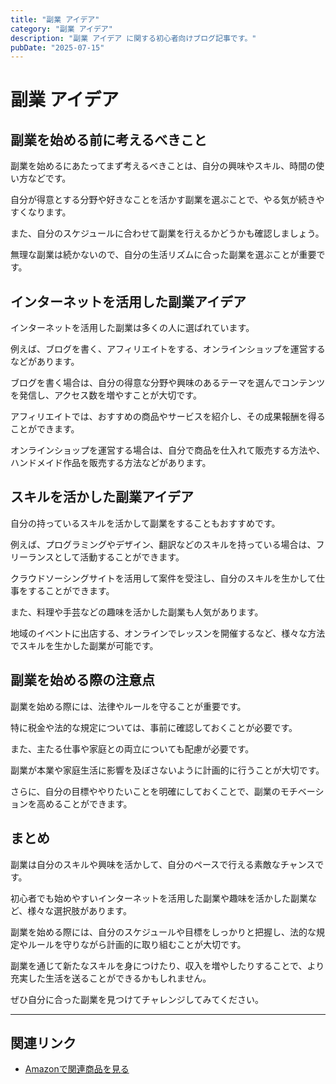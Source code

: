 ```yaml
---
title: "副業 アイデア"
category: "副業 アイデア"
description: "副業 アイデア に関する初心者向けブログ記事です。"
pubDate: "2025-07-15"
---
```


# 副業 アイデア

## 副業を始める前に考えるべきこと
副業を始めるにあたってまず考えるべきことは、自分の興味やスキル、時間の使い方などです。

自分が得意とする分野や好きなことを活かす副業を選ぶことで、やる気が続きやすくなります。

また、自分のスケジュールに合わせて副業を行えるかどうかも確認しましょう。

無理な副業は続かないので、自分の生活リズムに合った副業を選ぶことが重要です。



## インターネットを活用した副業アイデア
インターネットを活用した副業は多くの人に選ばれています。

例えば、ブログを書く、アフィリエイトをする、オンラインショップを運営するなどがあります。

ブログを書く場合は、自分の得意な分野や興味のあるテーマを選んでコンテンツを発信し、アクセス数を増やすことが大切です。

アフィリエイトでは、おすすめの商品やサービスを紹介し、その成果報酬を得ることができます。

オンラインショップを運営する場合は、自分で商品を仕入れて販売する方法や、ハンドメイド作品を販売する方法などがあります。



## スキルを活かした副業アイデア
自分の持っているスキルを活かして副業をすることもおすすめです。

例えば、プログラミングやデザイン、翻訳などのスキルを持っている場合は、フリーランスとして活動することができます。

クラウドソーシングサイトを活用して案件を受注し、自分のスキルを生かして仕事をすることができます。

また、料理や手芸などの趣味を活かした副業も人気があります。

地域のイベントに出店する、オンラインでレッスンを開催するなど、様々な方法でスキルを生かした副業が可能です。



## 副業を始める際の注意点
副業を始める際には、法律やルールを守ることが重要です。

特に税金や法的な規定については、事前に確認しておくことが必要です。

また、主たる仕事や家庭との両立についても配慮が必要です。

副業が本業や家庭生活に影響を及ぼさないように計画的に行うことが大切です。

さらに、自分の目標ややりたいことを明確にしておくことで、副業のモチベーションを高めることができます。



## まとめ
副業は自分のスキルや興味を活かして、自分のペースで行える素敵なチャンスです。

初心者でも始めやすいインターネットを活用した副業や趣味を活かした副業など、様々な選択肢があります。

副業を始める際には、自分のスケジュールや目標をしっかりと把握し、法的な規定やルールを守りながら計画的に取り組むことが大切です。

副業を通じて新たなスキルを身につけたり、収入を増やしたりすることで、より充実した生活を送ることができるかもしれません。

ぜひ自分に合った副業を見つけてチャレンジしてみてください。



---

## 関連リンク

- [Amazonで関連商品を見る](https://www.amazon.co.jp/s?k=%E5%89%AF%E6%A5%AD+%E3%82%A2%E3%82%A4%E3%83%87%E3%82%A2&tag=autowritehubai-22)

